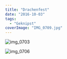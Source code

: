 ```yaml
---
title: "Drachenfest"
date: "2016-10-03"
tags:
  - "Geknipst"
coverImage: "IMG_0709.jpg"
---
```


![img_0703](/img/IMG_0703-1024x768.jpg)

![img_0706](/img/IMG_0706-1024x768.jpg)
